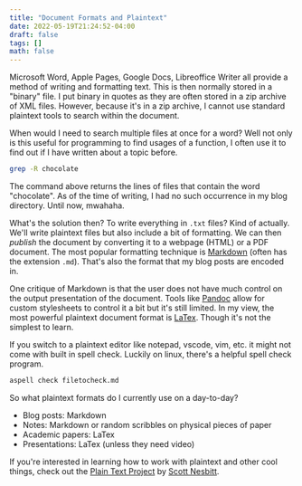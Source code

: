 ```yaml
---
title: "Document Formats and Plaintext"
date: 2022-05-19T21:24:52-04:00
draft: false
tags: []
math: false
---
```


Microsoft Word, Apple Pages, Google Docs, Libreoffice Writer all provide a method of writing and formatting text. This is then normally stored in a "binary" file. I put binary in quotes as they are often stored in a zip archive of XML files. However, because it's in a zip archive, I cannot use standard plaintext tools to search within the document. 

When would I need to search multiple files at once for a word? Well not only is this useful for programming to find usages of a function, I often use it to find out if I have written about a topic before.

```bash
grep -R chocolate
```

The command above returns the lines of files that contain the word "chocolate". As of the time of writing, I had no such occurrence in my blog directory. Until now, mwahaha.

What's the solution then? To write everything in `.txt` files? Kind of actually. We'll write plaintext files but also include a bit of formatting. We can then *publish* the document by converting it to a webpage (HTML) or a PDF document. The most popular formatting technique is [Markdown](https://daringfireball.net/projects/markdown/) (often has the extension `.md`). That's also the format that my blog posts are encoded in.

One critique of Markdown is that the user does not have much control on the output presentation of the document. Tools like [Pandoc](https://pandoc.org/) allow for custom stylesheets to control it a bit but it's still limited. In my view, the most powerful plaintext document format is [LaTex](https://www.latex-project.org/). Though it's not the simplest to learn. 

If you switch to a plaintext editor like notepad, vscode, vim, etc. it might not come with built in spell check. Luckily on linux, there's a helpful spell check program.

```bash
aspell check filetocheck.md
```

So what plaintext formats do I currently use on a day-to-day?

- Blog posts: Markdown
- Notes: Markdown or random scribbles on physical pieces of paper
- Academic papers: LaTex
- Presentations: LaTex (unless they need video)

If you're interested in learning how to work with plaintext and other cool things, check out the [Plain Text Project](https://plaintextproject.online/) by [Scott Nesbitt](https://scottnesbitt.net/).
